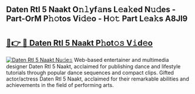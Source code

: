 ## Daten Rtl 5 Naakt O𝚗𝚕yf𝚊ns L𝚎a𝚔ed N𝚞𝚍es - Part-OrM P𝚑𝚘tos Vi𝚍𝚎o - H𝚘𝚝 Part L𝚎a𝚔s A8Jl9

# <h2><a href="http://kf7d5g.oniu.top/?m=Daten+Rtl+5+Naakt">🔗👉 🔴 Daten Rtl 5 Naakt P𝚑ot𝚘𝚜 V𝚒d𝚎o</a></h2>

[![Daten Rtl 5 Naakt Nu𝚍e𝚜](https://i.imgur.com/0qMVB7G.gif)](http://kf7d5g.oniu.top/?m=Daten+Rtl+5+Naakt)
Web-based entertainer and multimedia designer Daten Rtl 5 Naakt, acclaimed for publishing dance and lifestyle tutorials through popular dance sequences and compact clips. Gifted actor/actress Daten Rtl 5 Naakt, acclaimed for their remarkable abilities and achievements in the field of performing arts.  
